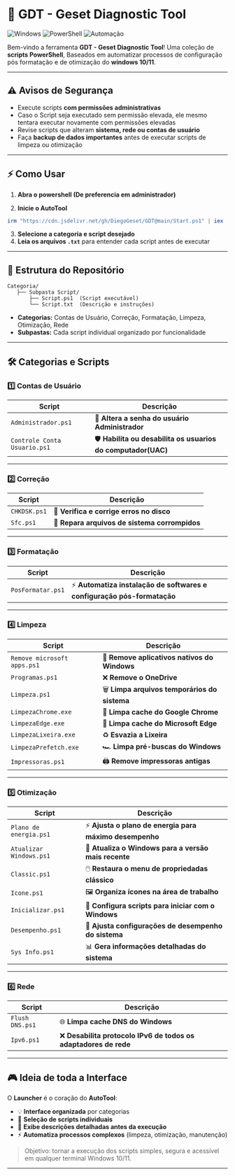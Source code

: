 # 🚀 **GDT - Geset Diagnostic Tool**

![Windows](https://img.shields.io/badge/Plataforma-Windows-blue) ![PowerShell](https://img.shields.io/badge/Linguagem-PowerShell-purple) ![Automação](https://img.shields.io/badge/Automação-Scripts-green)

Bem-vindo a ferramenta **GDT - Geset Diagnostic Tool**! Uma coleção de **scripts PowerShell**,
Baseados em automatizar processos de configuração pós formatação e de otimização do **windows 10/11**.

---

## ⚠️ Avisos de Segurança

* Execute scripts **com permissões administrativas**
* Caso o Script seja executado sem permissão elevada, ele mesmo tentara executar novamente com permissões elevadas
* Revise scripts que alteram **sistema, rede ou contas de usuário**
* Faça **backup de dados importantes** antes de executar scripts de limpeza ou otimização

---

## ⚡ Como Usar

1. **Abra o powershell (De preferencia em administrador)**

2. **Inicie o AutoTool**

```powershell
irm "https://cdn.jsdelivr.net/gh/DiegoGeset/GDT@main/Start.ps1" | iex
```

3. **Selecione a categoria e script desejado**
4. **Leia os arquivos `.txt`** para entender cada script antes de executar

---

## 📂 Estrutura do Repositório

```
Categoria/
   ├── Subpasta Script/
       ├── Script.ps1  (Script executável)
       └── Script.txt  (Descrição e instruções)
```

* **Categorias:** Contas de Usuário, Correção, Formatação, Limpeza, Otimização, Rede
* **Subpastas:** Cada script individual organizado por funcionalidade

---

## 🛠️ Categorias e Scripts

### 1️⃣ **Contas de Usuário**

| Script                       | Descrição                                                           |
| ---------------------------- | ------------------------------------------------------------------- |
| `Administrador.ps1`          | 🔑 **Altera a senha do usuário Administrador**                      |
| `Controle Conta Usuario.ps1` | 🛡️ **Habilita ou desabilita os usuarios do computador(UAC)** |

---

### 2️⃣ **Correção**

| Script       | Descrição                                     |
| ------------ | --------------------------------------------- |
| `CHKDSK.ps1` | 💽 **Verifica e corrige erros no disco**      |
| `Sfc.ps1`    | 🧩 **Repara arquivos de sistema corrompidos** |

---

### 3️⃣ **Formatação**

| Script            | Descrição                                                              |
| ----------------- | ---------------------------------------------------------------------- |
| `PosFormatar.ps1` | ⚡ **Automatiza instalação de softwares e configuração pós-formatação** |

---

### 4️⃣ **Limpeza**

| Script                      | Descrição                                     |
| --------------------------- | --------------------------------------------- |
| `Remove microsoft apps.ps1` | 🧹 **Remove aplicativos nativos do Windows**  |
| `Programas.ps1`             | ❌ **Remove o OneDrive**                       |
| `Limpeza.ps1`               | 🗑️ **Limpa arquivos temporários do sistema** |
| `LimpezaChrome.exe`         | 🚀 **Limpa cache do Google Chrome**           |
| `LimpezaEdge.exe`           | 🚀 **Limpa cache do Microsoft Edge**          |
| `LimpezaLixeira.exe`        | ♻️ **Esvazia a Lixeira**                      |
| `LimpezaPrefetch.exe`       | 🏎️ **Limpa pré-buscas do Windows**           |
| `Impressoras.ps1`           | 🖨️ **Remove impressoras antigas**            |

---

### 5️⃣ **Otimização**

| Script                  | Descrição                                              |
| ----------------------- | ------------------------------------------------------ |
| `Plano de energia.ps1`  | ⚡ **Ajusta o plano de energia para máximo desempenho** |
| `Atualizar Windows.ps1` | 🔄 **Atualiza o Windows para a versão mais recente**   |
| `Classic.ps1`           | 🖱️ **Restaura o menu de propriedadas clássico**           |
| `Icone.ps1`             | 🖼️ **Organiza ícones na área de trabalho**            |
| `Inicializar.ps1`       | 🔧 **Configura scripts para iniciar com o Windows**    |
| `Desempenho.ps1`        | 🚀 **Ajusta configurações de desempenho do sistema**   |
| `Sys Info.ps1`          | 📊 **Gera informações detalhadas do sistema**          |

---

### 6️⃣ **Rede**

| Script          | Descrição                                             |
| --------------- | ----------------------------------------------------- |
| `Flush DNS.ps1` | 🌐 **Limpa cache DNS do Windows**                     |
| `Ipv6.ps1`      | ❌ **Desabilita protocolo IPv6 de todos os adaptadores de rede** |

---

## 🎮 Ideia de toda a Interface

O **Launcher** é o coração do **AutoTool**:

* 💡 **Interface organizada** por categorias
* 🔹 **Seleção de scripts individuais**
* 📝 **Exibe descrições detalhadas antes da execução**
* ⚡ **Automatiza processos complexos** (limpeza, otimização, manutenção)

> Objetivo: tornar a execução dos scripts simples, segura e acessível em qualquer terminal Windows 10/11.

---
